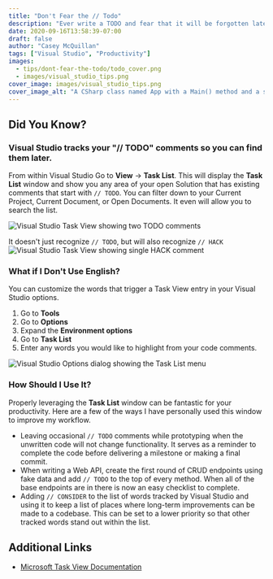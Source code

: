 ```yaml
---
title: "Don't Fear the // Todo"
description: "Ever write a TODO and fear that it will be forgotten later? Use the Visual Studio Task List to keep track of work in progress."
date: 2020-09-16T13:58:39-07:00
draft: false
author: "Casey McQuillan"
tags: ["Visual Studio", "Productivity"]
images:
  - tips/dont-fear-the-todo/todo_cover.png
  - images/visual_studio_tips.png
cover_image: images/visual_studio_tips.png
cover_image_alt: "A CSharp class named App with a Main() method and a single comment that says 'TODO: Don't be afraid' with a sunglasses emoji."
---
```


## Did You Know?

### Visual Studio tracks your "// TODO" comments so you can find them later.

From within Visual Studio Go to **View** -> **Task List**. This will display the **Task List** window and show you any area of your open Solution that has existing comments that start with `// TODO`. You can filter down to your Current Project, Current Document, or Open Documents. It even will allow you to search the list.

![Visual Studio Task View showing two TODO comments](visual_studio_task_view.png)

It doesn't just recognize `// TODO`, but will also recognize `// HACK`
![Visual Studio Task View showing single HACK comment](visual_studio_task_view_hack.png)

### What if I Don't Use English?

You can customize the words that trigger a Task View entry in your Visual Studio options. 

1. Go to **Tools**
2. Go to **Options**
3. Expand the **Environment options**
4. Go to **Task List**
5. Enter any words you would like to highlight from your code comments.

![Visual Studio Options dialog showing the Task List menu](visual_studio_task_list_options.png)

### How Should I Use It?

Properly leveraging the **Task List** window can be fantastic for your productivity. Here are a few of the ways I have personally used this window to improve my workflow.

* Leaving occasional `// TODO` comments while prototyping when the unwritten code will not change functionality. It serves as a reminder to complete the code before delivering a milestone or making a final commit.
* When writing a Web API, create the first round of CRUD endpoints using fake data and add `// TODO` to the top of every method. When all of the base endpoints are in there is now an easy checklist to complete.
* Adding `// CONSIDER` to the list of words tracked by Visual Studio and using it to keep a list of places where long-term improvements can be made to a codebase. This can be set to a lower priority so that other tracked words stand out within the list.

## Additional Links

* [Microsoft Task View Documentation](https://docs.microsoft.com/en-us/visualstudio/ide/using-the-task-list?view=vs-2019)
